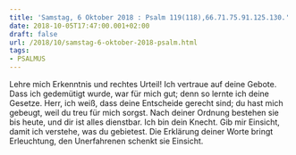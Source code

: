 ```yaml
---
title: 'Samstag, 6 Oktober 2018 : Psalm 119(118),66.71.75.91.125.130.'
date: 2018-10-05T17:47:00.001+02:00
draft: false
url: /2018/10/samstag-6-oktober-2018-psalm.html
tags: 
- PSALMUS
---
```


Lehre mich Erkenntnis und rechtes Urteil! Ich vertraue auf deine Gebote. Dass ich gedemütigt wurde, war für mich gut; denn so lernte ich deine Gesetze. Herr, ich weiß, dass deine Entscheide gerecht sind; du hast mich gebeugt, weil du treu für mich sorgst. Nach deiner Ordnung bestehen sie bis heute, und dir ist alles dienstbar. Ich bin dein Knecht. Gib mir Einsicht, damit ich verstehe, was du gebietest. Die Erklärung deiner Worte bringt Erleuchtung, den Unerfahrenen schenkt sie Einsicht.
